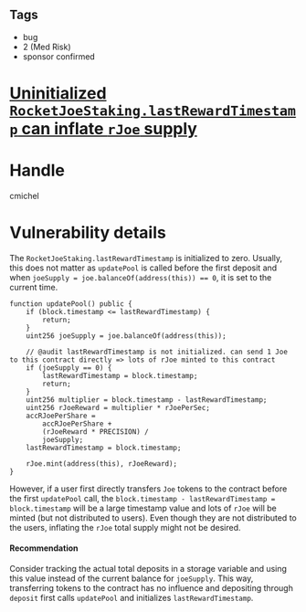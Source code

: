 ## Tags

- bug
- 2 (Med Risk)
- sponsor confirmed

# [Uninitialized `RocketJoeStaking.lastRewardTimestamp` can inflate `rJoe` supply](https://github.com/code-423n4/2022-01-trader-joe-findings/issues/202) 

# Handle

cmichel


# Vulnerability details

The `RocketJoeStaking.lastRewardTimestamp` is initialized to zero. Usually, this does not matter as `updatePool` is called before the first deposit and when `joeSupply = joe.balanceOf(address(this)) == 0`, it is set to the current time.

```solidity
function updatePool() public {
    if (block.timestamp <= lastRewardTimestamp) {
        return;
    }
    uint256 joeSupply = joe.balanceOf(address(this));

    // @audit lastRewardTimestamp is not initialized. can send 1 Joe to this contract directly => lots of rJoe minted to this contract
    if (joeSupply == 0) {
        lastRewardTimestamp = block.timestamp;
        return;
    }
    uint256 multiplier = block.timestamp - lastRewardTimestamp;
    uint256 rJoeReward = multiplier * rJoePerSec;
    accRJoePerShare =
        accRJoePerShare +
        (rJoeReward * PRECISION) /
        joeSupply;
    lastRewardTimestamp = block.timestamp;

    rJoe.mint(address(this), rJoeReward);
}
```

However, if a user first directly transfers `Joe` tokens to the contract before the first `updatePool` call, the `block.timestamp - lastRewardTimestamp = block.timestamp` will be a large timestamp value and lots of `rJoe` will be minted (but not distributed to users).
Even though they are not distributed to the users, inflating the `rJoe` total supply might not be desired.

#### Recommendation
Consider tracking the actual total deposits in a storage variable and using this value instead of the current balance for `joeSupply`.
This way, transferring tokens to the contract has no influence and depositing through `deposit` first calls `updatePool` and initializes `lastRewardTimestamp`.


